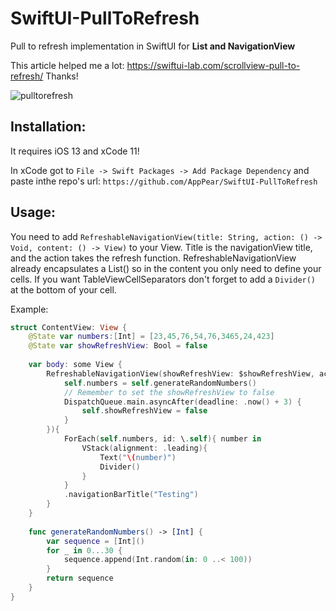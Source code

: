 # SwiftUI-PullToRefresh

Pull to refresh implementation in SwiftUI for **List and NavigationView**

This article helped me a lot: https://swiftui-lab.com/scrollview-pull-to-refresh/
Thanks!

![pulltorefresh](./pull.gif "pulltorefresh")

## Installation: 

It requires iOS 13 and xCode 11!

In xCode got to `File -> Swift Packages -> Add Package Dependency` and paste inthe repo's url: `https://github.com/AppPear/SwiftUI-PullToRefresh`  

## Usage: 
You need to add `RefreshableNavigationView(title: String, action: () -> Void, content: () -> View)` to your View. Title is the navigationView title, and the action takes the refresh function. RefreshableNavigationView already encapsulates a List() so in the content you only need to define your cells. If you want TableViewCellSeparators don't forget to add a `Divider()` at the bottom of your cell.

Example: 

```swift
struct ContentView: View {
    @State var numbers:[Int] = [23,45,76,54,76,3465,24,423]
    @State var showRefreshView: Bool = false
    
    var body: some View {
        RefreshableNavigationView(showRefreshView: $showRefreshView, action:{
            self.numbers = self.generateRandomNumbers()
            // Remember to set the showRefreshView to false
            DispatchQueue.main.asyncAfter(deadline: .now() + 3) {
                self.showRefreshView = false
            }
        }){
            ForEach(self.numbers, id: \.self){ number in
                VStack(alignment: .leading){
                    Text("\(number)")
                    Divider()
                }
            }
            .navigationBarTitle("Testing")
        }
    }
    
    func generateRandomNumbers() -> [Int] {
        var sequence = [Int]()
        for _ in 0...30 {
            sequence.append(Int.random(in: 0 ..< 100))
        }
        return sequence
    }
}
```


